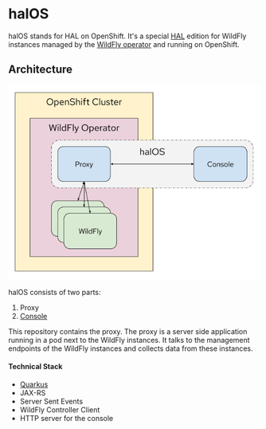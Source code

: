 # halOS

halOS stands for HAL on OpenShift. It's a special [HAL](https://hal.github.io/) edition for WildFly instances managed by the  [WildFly operator](https://github.com/wildfly/wildfly-operator) and running on OpenShift.

## Architecture

![halos](halos.png)

halOS consists of two parts:

1. Proxy
2. [Console](https://github.com/hal/halos-console)

This repository contains the proxy. The proxy is a server side application running in a pod next to the WildFly instances. It talks to the management endpoints of the WildFly instances and collects data from these instances. 

#### Technical Stack

- [Quarkus](https://quarkus.io)
- JAX-RS
- Server Sent Events
- WildFly Controller Client
- HTTP server for the console
